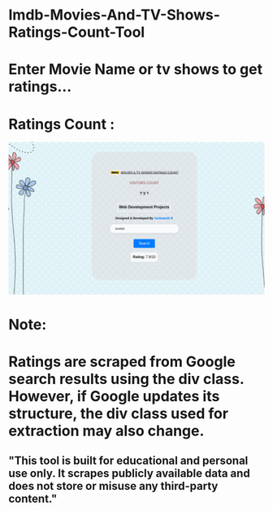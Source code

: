 # Imdb-Movies-And-TV-Shows-Ratings-Count-Tool

# Enter Movie Name or tv shows to get ratings...

# Ratings Count :

![Ratings](https://raw.githubusercontent.com/yashu1wwww/Imdb-Movies-And-TV-Shows-Ratings-Count-Tool/refs/heads/main/Screenshot_2025-08-03_12_48_54%7E2.png)

# Note:

# Ratings are scraped from Google search results using the div class. However, if Google updates its structure, the div class used for extraction may also change.

## "This tool is built for educational and personal use only. It scrapes publicly available data and does not store or misuse any third-party content."
